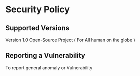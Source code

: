 # Security Policy

## Supported Versions

Version 1.0 Open-Source Project ( For All human on the globe )


## Reporting a Vulnerability


To report general anomaly or Vulnerability

